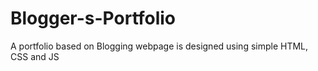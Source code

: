 # Blogger-s-Portfolio
A portfolio based on Blogging webpage is designed using simple HTML, CSS and JS
